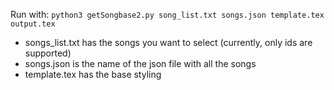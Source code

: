 Run with:  `python3 getSongbase2.py song_list.txt songs.json template.tex output.tex`

- songs_list.txt has the songs you want to select (currently, only ids are supported)
- songs.json is the name of the json file with all the songs
- template.tex has the base styling

